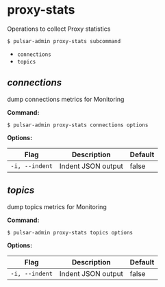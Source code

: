 # proxy-stats

Operations to collect Proxy statistics


```shell
$ pulsar-admin proxy-stats subcommand
```

* `connections`
* `topics`


## <em>connections</em>

dump connections metrics for Monitoring

**Command:**

```shell
$ pulsar-admin proxy-stats connections options
```

**Options:**

|Flag|Description|Default|
|---|---|---|
| `-i, --indent` | Indent JSON output|false||


## <em>topics</em>

dump topics metrics for Monitoring

**Command:**

```shell
$ pulsar-admin proxy-stats topics options
```

**Options:**

|Flag|Description|Default|
|---|---|---|
| `-i, --indent` | Indent JSON output|false||

